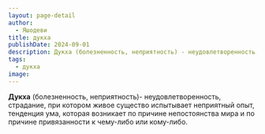 ```yaml
---
layout: page-detail
author:
  - Яшодеви
title: дукха
publishDate: 2024-09-01
description: Дукха (болезненность, неприятность) - неудовлетворенность, страдание, при котором живое существо испытывает неприятный опыт, тенденция ума, которая возникает по причине непостоянства мира и по причине привязанности к чему-либо или кому-либо.
tags:
  - дукха
image:
---
```

**Дукха** (болезненность, неприятность)- неудовлетворенность, страдание, при котором живое существо испытывает неприятный опыт, тенденция ума, которая возникает по причине непостоянства мира и по причине привязанности к чему-либо или кому-либо.

